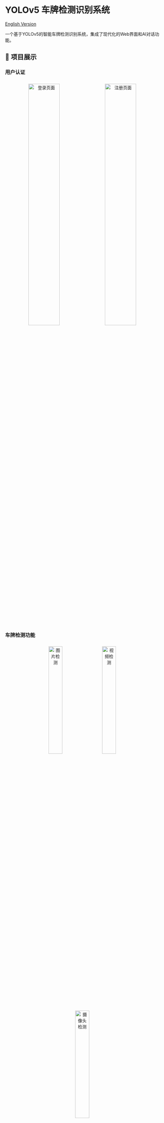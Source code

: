 # YOLOv5 车牌检测识别系统

[English Version](README_EN.md)

一个基于YOLOv5的智能车牌检测识别系统，集成了现代化的Web界面和AI对话功能。

## 📸 项目展示

### 用户认证
<div align="center">
  <img src="rendering/login.jpg" alt="登录页面" width="45%" style="margin: 10px;">
  <img src="rendering/register.jpg" alt="注册页面" width="45%" style="margin: 10px;">
</div>

### 车牌检测功能
<div align="center">
  <img src="rendering/image-detection.jpg" alt="图片检测" width="30%" style="margin: 10px;">
  <img src="rendering/video-detection.jpg" alt="视频检测" width="30%" style="margin: 10px;">
  <img src="rendering/camera-detection.jpg" alt="摄像头检测" width="30%" style="margin: 10px;">
</div>

### 智能功能
<div align="center">
  <img src="rendering/ai-assistant.jpg" alt="AI助手" width="45%" style="margin: 10px;">
  <img src="rendering/history.jpg" alt="历史记录" width="45%" style="margin: 10px;">
</div>

##  功能特性

### 核心功能
- **车牌检测识别**：基于YOLOv5和ONNX模型的高精度车牌检测
- **多格式支持**：支持图片和视频文件的车牌识别
- **实时处理**：快速的图像处理和识别响应
- **历史记录**：完整的识别历史记录和数据管理

### 智能AI功能
- **AI对话助手**：集成GitHub模型API的智能对话功能
- **多模态输入**：支持文本和图片输入的AI对话
- **智能降级**：网络问题时自动切换到本地智能回复
- **配置管理**：灵活的AI模型配置和管理

### 用户系统
- **用户注册登录**：完整的用户认证系统
- **权限管理**：管理员和普通用户权限控制
- **数据隔离**：用户数据安全隔离

##  技术栈

### 后端
- **Python Flask**：轻量级Web框架
- **YOLOv5**：目标检测模型
- **ONNX Runtime**：模型推理引擎
- **OpenCV**：图像处理
- **SQLite**：数据库
- **Flask-CORS**：跨域支持

### 前端
- **Vue.js 3**：现代化前端框架
- **Vue Router**：路由管理
- **Axios**：HTTP客户端
- **Element Plus**：UI组件库
- **现代化设计**：响应式布局和美观界面

## 📁 项目结构

```
YOLOv5-Car-Detection-System/
├── backend/                 # 后端服务
│   ├── app.py              # Flask应用主文件
│   ├── onnx_infer.py       # ONNX模型推理
│   ├── requirements.txt    # Python依赖
│   ├── model/              # 模型文件
│   │   ├── plate_detect.onnx
│   │   └── plate_rec_color.onnx
│   ├── static/             # 静态文件
│   ├── fonts/              # 字体文件
│   │   └── platech.ttf
│   └── users.db            # 用户数据库
├── frontend/               # 前端应用
│   ├── src/
│   │   ├── components/     # Vue组件
│   │   │   ├── AiChat.vue  # AI对话组件
│   │   │   └── AiConfig.vue # AI配置组件
│   │   ├── views/          # 页面视图
│   │   ├── router/         # 路由配置
│   │   └── main.js         # 应用入口
│   ├── package.json        # 前端依赖
│   └── vue.config.js       # Vue配置
├── material/               # 测试素材
│   ├── imgs/               # 测试图片
│   │   ├── 0.jpg           # 车牌测试图片
│   │   ├── 1.jpg           # 车牌测试图片
│   │   ├── 6.jpg           # 车牌测试图片
│   │   ├── double_yellow.jpg # 双黄牌测试
│   │   ├── single_green.jpg  # 单绿牌测试
│   │   ├── single_yellow.jpg # 单黄牌测试
│   │   └── ...             # 其他测试图片
│   └── test.mp4            # 测试视频文件
├── rendering/              # 项目效果图
│   ├── login.jpg           # 登录页面截图
│   ├── register.jpg        # 注册页面截图
│   ├── image-detection.jpg # 图片检测截图
│   ├── video-detection.jpg # 视频检测截图
│   ├── ai-assistant.jpg    # AI助手截图
│   └── history.jpg         # 历史记录截图
└── README.md               # 项目说明
```

##  快速开始

### 环境要求
- Python 3.8+
- Node.js 14+
- npm 或 yarn

### 后端安装

1. 进入后端目录
`bash
cd backend
`

2. 创建虚拟环境（推荐）
```bash
python -m venv venv
```

**激活虚拟环境**

**Windows**
```powershell
venc\Scripts\activate
```

**Linux/Mac**
```bash
source venv/bin/activate
```

3. 安装依赖
`bash
pip install -r requirements.txt
`

4. 启动后端服务
`bash
python app.py
`

后端服务将在 http://localhost:5002 启动

### 前端安装

1. 进入前端目录
`bash
cd frontend
`

2. 安装依赖
`bash
npm install
`

3. 启动开发服务器
`bash
npm run serve
`

前端应用将在 http://localhost:8080 启动

##  使用说明

### 基本使用流程

1. **用户注册/登录**
   - 访问前端应用
   - 注册新用户或使用现有账户登录

2. **车牌识别**
   - 上传图片或视频文件
   - 系统自动检测和识别车牌
   - 查看识别结果和详细信息

3. **AI对话功能**
   - 点击AI对话按钮
   - 配置GitHub模型（可选）
   - 开始智能对话，支持文本和图片输入

4. **历史记录**
   - 查看所有识别历史
   - 管理和导出数据

### 测试素材使用

项目提供了丰富的测试素材供您快速体验系统功能：

**测试图片**（位于 `material/imgs/` 目录）：
- `0.jpg`, `1.jpg`, `6.jpg` - 基础车牌测试图片
- `double_yellow.jpg` - 双黄牌测试（大型车辆）
- `single_green.jpg` - 单绿牌测试（新能源车辆）
- `single_yellow.jpg` - 单黄牌测试（普通车辆）
- `hongkang1.jpg` - 港澳车牌测试
- `moto.png` - 摩托车牌测试

**测试视频**：
- `material/test.mp4` - 车牌检测视频测试文件

**使用方法**：
1. 启动系统后，在图片检测页面选择 `material/imgs/` 中的任意图片进行测试
2. 在视频检测页面上传 `material/test.mp4` 进行视频检测测试
3. 观察不同类型车牌的识别效果和准确率

### AI功能配置

1. **GitHub模型配置**
   - 获取GitHub Personal Access Token
   - 在AI配置页面输入Token和模型名称
   - 保存配置后即可使用GitHub模型

2. **本地智能回复**
   - 无需配置，系统自动提供
   - 网络问题时自动降级使用

##  配置说明

### 后端配置
- 模型文件路径：`backend/model/`
- 静态文件路径：`backend/static/`
- 数据库文件：`backend/users.db`

### 前端配置
- API基础URL：在 `frontend/src/main.js` 中配置
- 路由配置：`frontend/src/router/index.js`

##  AI功能详解

### GitHub模型集成
- 支持GitHub Models API
- 多种模型选择（GPT-4o, Claude等）
- 智能对话和图像理解

### 本地智能回复
- 基于规则的智能回复系统
- 车牌识别相关问题解答
- 系统使用指导

### 降级机制
- 网络问题自动检测
- 无缝切换到本地回复
- 用户友好的错误提示

##  API接口

### 车牌识别API
- POST /api/upload - 图片上传和识别
- POST /api/upload_video - 视频上传和识别
- GET /api/history - 获取识别历史

### AI功能API
- POST /api/ai_config - AI配置保存
- POST /api/ai_chat - AI对话接口

### 用户管理API
- POST /api/register - 用户注册
- POST /api/login - 用户登录
- POST /api/logout - 用户登出

##  安全特性

- 用户认证和会话管理
- 文件上传安全检查
- SQL注入防护
- XSS攻击防护
- CORS跨域安全配置

##  部署建议

### 开发环境
- 使用Flask开发服务器
- Vue.js开发模式
- 热重载支持

### 生产环境
- 使用Gunicorn或uWSGI部署Flask应用
- 使用Nginx作为反向代理
- 构建Vue.js生产版本
- 配置HTTPS和安全头

##  贡献指南

1. Fork 项目
2. 创建功能分支 (git checkout -b feature/AmazingFeature)
3. 提交更改 (git commit -m 'Add some AmazingFeature')
4. 推送到分支 (git push origin feature/AmazingFeature)
5. 开启 Pull Request

## 更新日志

### v1.0.0 (2025-08-9)
- 初始版本发布
- 车牌检测识别功能
- Web界面和用户系统
- AI对话功能集成
- 智能降级机制

### v1.0.1 (2025-08-10)
- **修复**：统一前端API请求路径，解决部分功能404错误（涉及 `Admin.vue`, `Register.vue`, `Login.vue`, `Home.vue`）
- **修复**：解决历史记录中AI助手识别结果中文乱码问题，统一CSV文件编码为UTF-8（涉及 `backend/app.py` 中所有CSV读写操作）
- **修复**：解决历史记录获取时因CSV表头重复写入导致的500错误，优化CSV文件初始化和图片检测API中的表头写入逻辑
- **优化**：更新 `README.md` 中虚拟环境创建和激活的说明格式，使其更清晰易读

##  许可证

本项目采用 MIT 许可证 - 查看 [LICENSE](LICENSE) 文件了解详情

##  致谢

- YOLOv5 团队提供的优秀目标检测模型
- Vue.js 社区的前端框架支持
- Flask 社区的后端框架支持
- 所有贡献者和用户的支持

##  联系方式

如有问题或建议，请通过以下方式联系：

- 提交 Issue
- 发起 Pull Request
- 邮件联系：[912811339@qq.com]

---

 如果这个项目对您有帮助，请给它一个星标！

